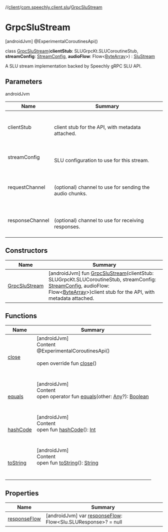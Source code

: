 //[client](../../index.md)/[com.speechly.client.slu](../index.md)/[GrpcSluStream](index.md)



# GrpcSluStream  
 [androidJvm] @ExperimentalCoroutinesApi()  
  
class [GrpcSluStream](index.md)(**clientStub**: SLUGrpcKt.SLUCoroutineStub, **streamConfig**: [StreamConfig](../-stream-config/index.md), **audioFlow**: Flow<[ByteArray](https://kotlinlang.org/api/latest/jvm/stdlib/kotlin/-byte-array/index.html)>) : [SluStream](../-slu-stream/index.md)

A SLU stream implementation backed by Speechly gRPC SLU API.

   


## Parameters  
  
androidJvm  
  
|  Name|  Summary| 
|---|---|
| <a name="com.speechly.client.slu/GrpcSluStream///PointingToDeclaration/"></a>clientStub| <a name="com.speechly.client.slu/GrpcSluStream///PointingToDeclaration/"></a><br><br>client stub for the API, with metadata attached.<br><br>
| <a name="com.speechly.client.slu/GrpcSluStream///PointingToDeclaration/"></a>streamConfig| <a name="com.speechly.client.slu/GrpcSluStream///PointingToDeclaration/"></a><br><br>SLU configuration to use for this stream.<br><br>
| <a name="com.speechly.client.slu/GrpcSluStream///PointingToDeclaration/"></a>requestChannel| <a name="com.speechly.client.slu/GrpcSluStream///PointingToDeclaration/"></a><br><br>(optional) channel to use for sending the audio chunks.<br><br>
| <a name="com.speechly.client.slu/GrpcSluStream///PointingToDeclaration/"></a>responseChannel| <a name="com.speechly.client.slu/GrpcSluStream///PointingToDeclaration/"></a><br><br>(optional) channel to use for receiving responses.<br><br>
  


## Constructors  
  
|  Name|  Summary| 
|---|---|
| <a name="com.speechly.client.slu/GrpcSluStream/GrpcSluStream/#com.speechly.api.slu.v1.SLUGrpcKt.SLUCoroutineStub#com.speechly.client.slu.StreamConfig#kotlinx.coroutines.flow.Flow[kotlin.ByteArray]/PointingToDeclaration/"></a>[GrpcSluStream](-grpc-slu-stream.md)| <a name="com.speechly.client.slu/GrpcSluStream/GrpcSluStream/#com.speechly.api.slu.v1.SLUGrpcKt.SLUCoroutineStub#com.speechly.client.slu.StreamConfig#kotlinx.coroutines.flow.Flow[kotlin.ByteArray]/PointingToDeclaration/"></a> [androidJvm] fun [GrpcSluStream](-grpc-slu-stream.md)(clientStub: SLUGrpcKt.SLUCoroutineStub, streamConfig: [StreamConfig](../-stream-config/index.md), audioFlow: Flow<[ByteArray](https://kotlinlang.org/api/latest/jvm/stdlib/kotlin/-byte-array/index.html)>)client stub for the API, with metadata attached.   <br>


## Functions  
  
|  Name|  Summary| 
|---|---|
| <a name="com.speechly.client.slu/GrpcSluStream/close/#/PointingToDeclaration/"></a>[close](close.md)| <a name="com.speechly.client.slu/GrpcSluStream/close/#/PointingToDeclaration/"></a>[androidJvm]  <br>Content  <br>@ExperimentalCoroutinesApi()  <br>  <br>open override fun [close](close.md)()  <br><br><br>
| <a name="kotlin/Any/equals/#kotlin.Any?/PointingToDeclaration/"></a>[equals](../../com.speechly.ui/-speechly-button/index.md#%5Bkotlin%2FAny%2Fequals%2F%23kotlin.Any%3F%2FPointingToDeclaration%2F%5D%2FFunctions%2F-126307046)| <a name="kotlin/Any/equals/#kotlin.Any?/PointingToDeclaration/"></a>[androidJvm]  <br>Content  <br>open operator fun [equals](../../com.speechly.ui/-speechly-button/index.md#%5Bkotlin%2FAny%2Fequals%2F%23kotlin.Any%3F%2FPointingToDeclaration%2F%5D%2FFunctions%2F-126307046)(other: [Any](https://kotlinlang.org/api/latest/jvm/stdlib/kotlin/-any/index.html)?): [Boolean](https://kotlinlang.org/api/latest/jvm/stdlib/kotlin/-boolean/index.html)  <br><br><br>
| <a name="kotlin/Any/hashCode/#/PointingToDeclaration/"></a>[hashCode](../../com.speechly.ui/-speechly-button/index.md#%5Bkotlin%2FAny%2FhashCode%2F%23%2FPointingToDeclaration%2F%5D%2FFunctions%2F-126307046)| <a name="kotlin/Any/hashCode/#/PointingToDeclaration/"></a>[androidJvm]  <br>Content  <br>open fun [hashCode](../../com.speechly.ui/-speechly-button/index.md#%5Bkotlin%2FAny%2FhashCode%2F%23%2FPointingToDeclaration%2F%5D%2FFunctions%2F-126307046)(): [Int](https://kotlinlang.org/api/latest/jvm/stdlib/kotlin/-int/index.html)  <br><br><br>
| <a name="kotlin/Any/toString/#/PointingToDeclaration/"></a>[toString](../../com.speechly.client.speech/-client/-companion/index.md#%5Bkotlin%2FAny%2FtoString%2F%23%2FPointingToDeclaration%2F%5D%2FFunctions%2F-126307046)| <a name="kotlin/Any/toString/#/PointingToDeclaration/"></a>[androidJvm]  <br>Content  <br>open fun [toString](../../com.speechly.client.speech/-client/-companion/index.md#%5Bkotlin%2FAny%2FtoString%2F%23%2FPointingToDeclaration%2F%5D%2FFunctions%2F-126307046)(): [String](https://kotlinlang.org/api/latest/jvm/stdlib/kotlin/-string/index.html)  <br><br><br>


## Properties  
  
|  Name|  Summary| 
|---|---|
| <a name="com.speechly.client.slu/GrpcSluStream/responseFlow/#/PointingToDeclaration/"></a>[responseFlow](response-flow.md)| <a name="com.speechly.client.slu/GrpcSluStream/responseFlow/#/PointingToDeclaration/"></a> [androidJvm] var [responseFlow](response-flow.md): Flow<Slu.SLUResponse>? = null   <br>

